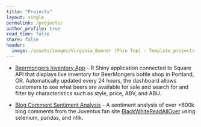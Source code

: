```yaml
---
title: "Projects"
layout: single
permalink: /projects/
author_profile: true
read_time: false
share: false
header:
  image: /assets/images/Virginia_Banner (Thin Top) - Template_projects.jpeg
---
```



- [Beermongers Inventory App](https://thebeermongers.shinyapps.io/Bottle_List/) - R Shiny application connected to Square API that displays live inventory for BeerMongers bottle shop in Portland, OR. Automatically updated every 24 hours, the dashboard allows customers to see what beers are available for sale and search for and filter by characteristics such as style, price, ABV, and ABU.


- [Blog Comment Sentiment Analysis](https://rsolter.github.io/BWRAO-Comment-Scraper/) - A sentiment analysis of over +600k blog comments from the Juventus fan site [BlackWhiteReadAllOver](https://www.blackwhitereadallover.com/) using selenium, pandas, and ntlk.
